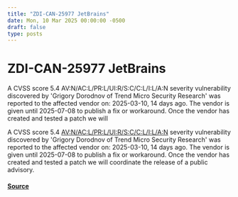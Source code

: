 ```yaml
---
title: "ZDI-CAN-25977 JetBrains"
date: Mon, 10 Mar 2025 00:00:00 -0500
draft: false
type: posts
---
```

# ZDI-CAN-25977 JetBrains





A CVSS score 5.4 AV:N/AC:L/PR:L/UI:R/S:C/C:L/I:L/A:N severity vulnerability discovered by 'Grigory Dorodnov of Trend Micro Security Research' was reported to the affected vendor on: 2025-03-10, 14 days ago. The vendor is given until 2025-07-08 to publish a fix or workaround. Once the vendor has created and tested a patch we will

A CVSS score 5.4 [AV:N/AC:L/PR:L/UI:R/S:C/C:L/I:L/A:N](https://nvd.nist.gov/cvss.cfm?calculator&version=3.0&vector=AV:N/AC:L/PR:L/UI:R/S:C/C:L/I:L/A:N) severity vulnerability discovered by 'Grigory Dorodnov of Trend Micro Security Research' was reported to the affected vendor on: 2025-03-10, 14 days ago. The vendor is given until 2025-07-08 to publish a fix or workaround. Once the vendor has created and tested a patch we will coordinate the release of a public advisory.

#### [Source](http://www.zerodayinitiative.com/advisories/upcoming/)

